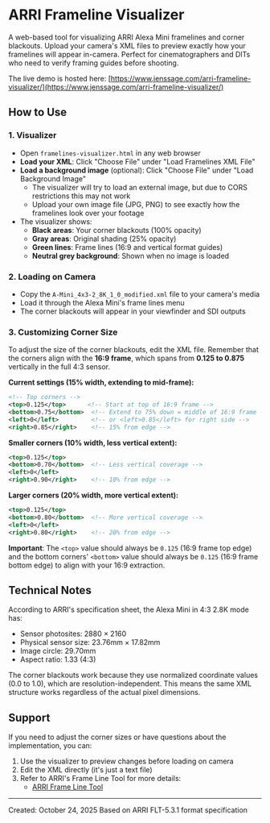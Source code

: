 # ARRI Frameline Visualizer

A web-based tool for visualizing ARRI Alexa Mini framelines and corner blackouts. Upload your camera's XML files to preview exactly how your framelines will appear in-camera. Perfect for cinematographers and DITs who need to verify framing guides before shooting.

The live demo is hosted here: [https://www.jenssage.com/arri-frameline-visualizer/](https://www.jenssage.com/arri-frameline-visualizer/)

## How to Use

### 1. Visualizer
- Open `framelines-visualizer.html` in any web browser
- **Load your XML**: Click "Choose File" under "Load Framelines XML File"
- **Load a background image** (optional): Click "Choose File" under "Load Background Image"
  - The visualizer will try to load an external image, but due to CORS restrictions this may not work
  - Upload your own image file (JPG, PNG) to see exactly how the framelines look over your footage
- The visualizer shows:
  - **Black areas**: Your corner blackouts (100% opacity)
  - **Gray areas**: Original shading (25% opacity)  
  - **Green lines**: Frame lines (16:9 and vertical format guides)
  - **Neutral grey background**: Shown when no image is loaded

### 2. Loading on Camera
- Copy the `A-Mini_4x3-2_8K_1_0_modified.xml` file to your camera's media
- Load it through the Alexa Mini's frame lines menu
- The corner blackouts will appear in your viewfinder and SDI outputs

### 3. Customizing Corner Size
To adjust the size of the corner blackouts, edit the XML file. Remember that the corners align with the **16:9 frame**, which spans from **0.125 to 0.875** vertically in the full 4:3 sensor.

**Current settings (15% width, extending to mid-frame):**
```xml
<!-- Top corners -->
<top>0.125</top>      <!-- Start at top of 16:9 frame -->
<bottom>0.75</bottom>  <!-- Extend to 75% down = middle of 16:9 frame -->
<left>0</left>         <!-- or <left>0.85</left> for right side -->
<right>0.85</right>    <!-- 15% from edge -->
```

**Smaller corners (10% width, less vertical extent):**
```xml
<top>0.125</top>
<bottom>0.70</bottom>  <!-- Less vertical coverage -->
<left>0</left>
<right>0.90</right>    <!-- 10% from edge -->
```

**Larger corners (20% width, more vertical extent):**
```xml
<top>0.125</top>
<bottom>0.80</bottom>  <!-- More vertical coverage -->
<left>0</left>
<right>0.80</right>    <!-- 20% from edge -->
```

**Important**: The `<top>` value should always be `0.125` (16:9 frame top edge) and the bottom corners' `<bottom>` value should always be `0.125` (16:9 frame bottom edge) to align with your 16:9 extraction.

## Technical Notes

According to ARRI's specification sheet, the Alexa Mini in 4:3 2.8K mode has:
- Sensor photosites: 2880 × 2160
- Physical sensor size: 23.76mm × 17.82mm
- Image circle: 29.70mm
- Aspect ratio: 1.33 (4:3)

The corner blackouts work because they use normalized coordinate values (0.0 to 1.0), which are resolution-independent. This means the same XML structure works regardless of the actual pixel dimensions.

## Support

If you need to adjust the corner sizes or have questions about the implementation, you can:
1. Use the visualizer to preview changes before loading on camera
2. Edit the XML directly (it's just a text file)
3. Refer to ARRI's Frame Line Tool for more details:
   - [ARRI Frame Line Tool](https://tools.arri.com/flt/index.html)

---

Created: October 24, 2025
Based on ARRI FLT-5.3.1 format specification
